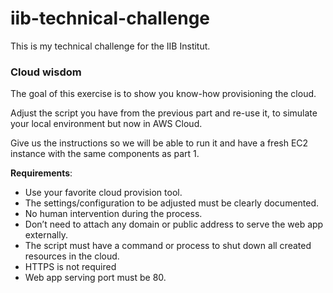 # iib-technical-challenge
This is my technical challenge for the IIB Institut.


### Cloud wisdom

The goal of this exercise is to show you know-how provisioning the cloud.

Adjust the script you have from the previous part and re-use it, to simulate your local environment but now in AWS Cloud. 

Give us the instructions so we will be able to run it and have a fresh EC2 instance with the same components as part 1.

**Requirements**:

- Use your favorite cloud provision tool.
- The settings/configuration to be adjusted must be clearly documented.
- No human intervention during the process.
- Don’t need to attach any domain or public address to serve the web app externally.
- The script must have a command or process to shut down all created resources in the cloud.
- HTTPS is not required
- Web app serving port must be 80.
